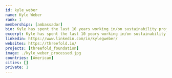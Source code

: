 ```yaml
---
id: kyle_weber
name: Kyle Weber
rank: 1
memberships: [ambassador]
bio: Kyle has spent the last 10 years working in/on sustainability projects ranging from large scale commercial solar farms to rural NGO tuberculosis control programs. He has worked on a number of startups and founder of EVERA, a Dubai-based organization trying to make mobility more sustainable. Everyday he tries very hard not to be an idiot, or take himself too seriously. Sometimes he is successful. Ambassador fell in love with Threefold I believe in ThreeFold Foundation because I believe in the people behind the movement.
excerpt: Kyle has spent the last 10 years working in/on sustainability projects ranging from large scale commercial solar farms to rural NGO.
linkedin: https://www.linkedin.com/in/kylegweber/
websites: https://threefold.io/
projects: [threefold_foundation]
image: ./kyle_weber_processed.jpg
countries: [American]
cities: []
private: 1
---
```

